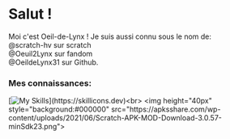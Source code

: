 <html>

<h1>Salut !</h1>

Moi c'est Oeil-de-Lynx !
Je suis aussi connu sous le nom de: <br>
@scratch-hv sur scratch <br>
@Oeuil2Lynx sur fandom <br>
@OeildeLynx31 sur Github.<br>

<h3>Mes connaissances:</h3>

[![My Skills](https://skillicons.dev/icons?i=html,css,arduino,github,linux,raspberrypi,wordpress,)](https://skillicons.dev)<br>
<img height="40px" style="background:#000000" src="https://apksshare.com/wp-content/uploads/2021/06/Scratch-APK-MOD-Download-3.0.57-minSdk23.png">
  
</html>


